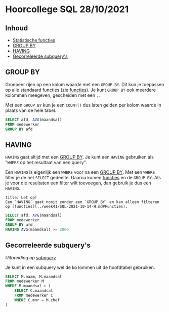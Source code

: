 # Hoorcollege SQL 28/10/2021

## Inhoud

- [Statistische functies](#Statistische%20functies)
- [GROUP BY](#GROUP%20BY)
- [HAVING](#HAVING)
- [Gecorreleerde subquery's](#Gecorreleerde%20subquery's)

## GROUP BY

Groepeer rijen op een kolom waarde met een `GROUP BY`. Dit kun je toepassen op alle standaard functies (zie [functies](../week41/SQL-2021-10-14-H.md#Functies)). Je kunt `GROUP BY` ook meerdere kolommen meegeven, gescheiden met een `,`.

Met een `GROUP BY` kun je een `COUNT()` dus laten gelden per kolom waarde in plaats van de hele tabel.

```sql
SELECT afd, AVG(maandsal)
FROM medewerker
GROUP BY afd
```

## HAVING

`HAVING` gaat altijd met een [GROUP BY](#GROUP%20BY). Je kunt een `HAVING` gebruiken als "`WHERE` op het resultaat van een query".

Een `HAVING` is eigenlijk een `WHERE` voor na een [GROUP BY](#GROUP%20BY). Met een `WHERE` filter je de het `SELECT` gedeelte. Daarna komen [functies](../week41/SQL-2021-10-14-H.md#Functies) en de `GROUP BY`. Als je voor die resultaten een filter wilt toevoegen, dan gebruik je dus een `HAVING`.

```ad-warning
title: Let op!
Een `HAVING` gaat nooit zonder een `GROUP BY` en kan alleen filteren op [functies](../week41/SQL-2021-10-14-H.md#Functies).
```

```sql
SELECT afd, AVG(maandsal)
FROM medewerker
GROUP BY afd
HAVING AVG(maandsal) >= 2000
```

## Gecorreleerde subquery's

_Uitbreiding op [subquery](week41/SQL-2021-10-14-H.md#Subquery%20IN%20deel%202)_

Je kunt in een subquery wel de ko lommen uit de hoofdtabel gebruiken.

```sql
SELECT M.naam, M.maandsal
FROM medewerker M
WHERE M.maandsal > (
	SELECT C.maandsal
	FROM medewerker C
	WHERE C.mnr = M.chef
)
```
